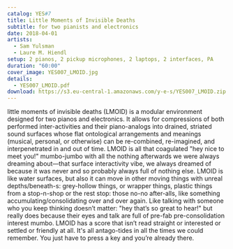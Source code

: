```yaml
---
catalog: YES#7
title: Little Moments of Invisible Deaths
subtitle: for two pianists and electronics
date: 2018-04-01
artists:
  - Sam Yulsman
  - Laure M. Hiendl
setup: 2 pianos, 2 pickup microphones, 2 laptops, 2 interfaces, PA
duration: "60:00"
cover_image: YES007_LMOID.jpg
details:
  - YES007_LMOID.pdf
download: https://s3.eu-central-1.amazonaws.com/y-e-s/YES007_LMOID.zip
---
```

little moments of invisible deaths (LMOID) is a modular environment designed for two pianos and electronics. It allows for compressions of both performed inter-activities and their piano-analogs into drained, striated sound surfaces whose flat ontological arrangements and meanings (musical, personal, or otherwise) can be re-combined, re-imagined, and interpenetrated in and out of time. LMOID is all that coagulated "hey nice to meet you!" mumbo-jumbo with all the nothing afterwards we were always dreaming about—that surface interactivity vibe, we always dreamed of because it was never and so probably always full of nothing else. LMOID is like water surfaces, but also it can move in other moving things with unreal depths/beneath-s: grey-hollow things, or wrapper things, plastic things from a stop-n-shop or the rest stop: those no-no after-alls, like something accumulating/consolidating over and over again. Like talking with someone who you keep thinking doesn’t matter: "hey that’s so great to hear!" but really does because their eyes and talk are full of pre-fab pre-consolidation interest mumbo. LMOID has a score that isn’t read straight or interested or settled or friendly at all. It's all antago-tides in all the times we could remember. You just have to press a key and you’re already there.
